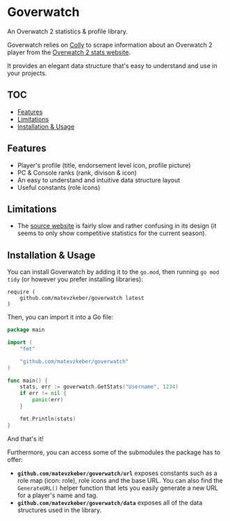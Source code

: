 # Goverwatch
An Overwatch 2 statistics & profile library.

Goverwatch relies on [Colly](https://github.com/gocolly/colly) to scrape information about an Overwatch 2 player from the [Overwatch 2 stats website](https://overwatch.blizzard.com/en-us/career/).

It provides an elegant data structure that's easy to understand and use in your projects.

## TOC
- [Features](#features)
- [Limitations](#limitations)
- [Installation & Usage](#installation--usage)

## Features
- Player's profile (title, endorsement level icon, profile picture)
- PC & Console ranks (rank, divison & icon)
- An easy to understand and intuitive data structure layout
- Useful constants (role icons)

## Limitations
- The [source website](https://overwatch.blizzard.com/en-us/career/) is fairly slow and rather confusing in its design (it seems to only show competitive statistics for the current season).

## Installation & Usage
You can install Goverwatch by adding it to the `go.mod`, then running `go mod tidy` (or however you prefer installing libraries):
```
require (
    github.com/matevzkeber/goverwatch latest
)
```

Then, you can import it into a Go file:
```Go
package main

import (
	"fmt"

	"github.com/matevzkeber/goverwatch"
)

func main() {
	stats, err := goverwatch.GetStats("Username", 1234)
	if err != nil {
		panic(err)
	}

	fmt.Println(stats)
}
```

And that's it!

Furthermore, you can access some of the submodules the package has to offer:
- **`github.com/matevzkeber/goverwatch/url`** exposes constants such as a role map (icon: role), role icons and the base URL. You can also find the `GenerateURL()` helper function that lets you easily generate a new URL for a player's name and tag.
- **`github.com/matevzkeber/goverwatch/data`** exposes all of the data structures used in the library.
